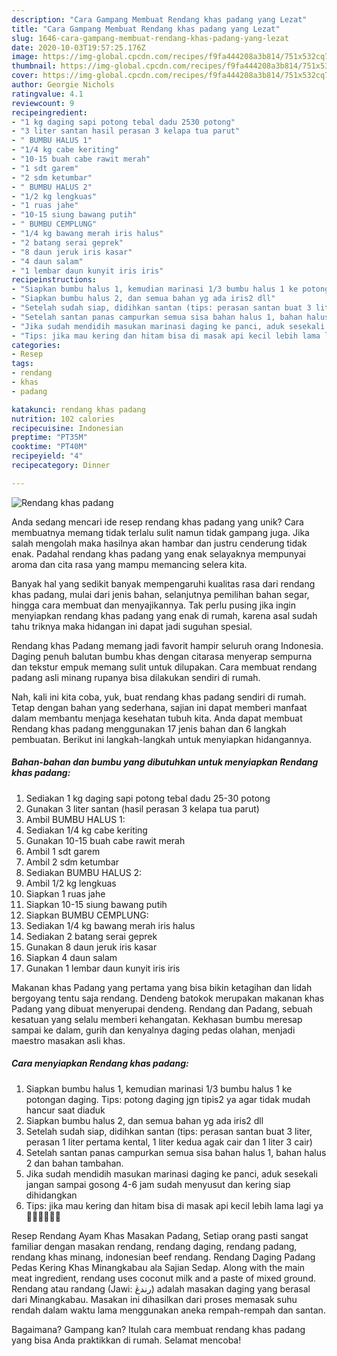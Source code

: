 ```yaml
---
description: "Cara Gampang Membuat Rendang khas padang yang Lezat"
title: "Cara Gampang Membuat Rendang khas padang yang Lezat"
slug: 1646-cara-gampang-membuat-rendang-khas-padang-yang-lezat
date: 2020-10-03T19:57:25.176Z
image: https://img-global.cpcdn.com/recipes/f9fa444208a3b814/751x532cq70/rendang-khas-padang-foto-resep-utama.jpg
thumbnail: https://img-global.cpcdn.com/recipes/f9fa444208a3b814/751x532cq70/rendang-khas-padang-foto-resep-utama.jpg
cover: https://img-global.cpcdn.com/recipes/f9fa444208a3b814/751x532cq70/rendang-khas-padang-foto-resep-utama.jpg
author: Georgie Nichols
ratingvalue: 4.1
reviewcount: 9
recipeingredient:
- "1 kg daging sapi potong tebal dadu 2530 potong"
- "3 liter santan hasil perasan 3 kelapa tua parut"
- " BUMBU HALUS 1"
- "1/4 kg cabe keriting"
- "10-15 buah cabe rawit merah"
- "1 sdt garem"
- "2 sdm ketumbar"
- " BUMBU HALUS 2"
- "1/2 kg lengkuas"
- "1 ruas jahe"
- "10-15 siung bawang putih"
- " BUMBU CEMPLUNG"
- "1/4 kg bawang merah iris halus"
- "2 batang serai geprek"
- "8 daun jeruk iris kasar"
- "4 daun salam"
- "1 lembar daun kunyit iris iris"
recipeinstructions:
- "Siapkan bumbu halus 1, kemudian marinasi 1/3 bumbu halus 1 ke potongan daging. Tips: potong daging jgn tipis2 ya agar tidak mudah hancur saat diaduk"
- "Siapkan bumbu halus 2, dan semua bahan yg ada iris2 dll"
- "Setelah sudah siap, didihkan santan (tips: perasan santan buat 3 liter, perasan 1 liter pertama kental, 1 liter kedua agak cair dan 1 liter 3 cair)"
- "Setelah santan panas campurkan semua sisa bahan halus 1, bahan halus 2 dan bahan tambahan."
- "Jika sudah mendidih masukan marinasi daging ke panci, aduk sesekali jangan sampai gosong 4-6 jam sudah menyusut dan kering siap dihidangkan"
- "Tips: jika mau kering dan hitam bisa di masak api kecil lebih lama lagi ya 👍🏻👍🏻👍🏻"
categories:
- Resep
tags:
- rendang
- khas
- padang

katakunci: rendang khas padang 
nutrition: 102 calories
recipecuisine: Indonesian
preptime: "PT35M"
cooktime: "PT40M"
recipeyield: "4"
recipecategory: Dinner

---
```



![Rendang khas padang](https://img-global.cpcdn.com/recipes/f9fa444208a3b814/751x532cq70/rendang-khas-padang-foto-resep-utama.jpg)

Anda sedang mencari ide resep rendang khas padang yang unik? Cara membuatnya memang tidak terlalu sulit namun tidak gampang juga. Jika salah mengolah maka hasilnya akan hambar dan justru cenderung tidak enak. Padahal rendang khas padang yang enak selayaknya mempunyai aroma dan cita rasa yang mampu memancing selera kita.

Banyak hal yang sedikit banyak mempengaruhi kualitas rasa dari rendang khas padang, mulai dari jenis bahan, selanjutnya pemilihan bahan segar, hingga cara membuat dan menyajikannya. Tak perlu pusing jika ingin menyiapkan rendang khas padang yang enak di rumah, karena asal sudah tahu triknya maka hidangan ini dapat jadi suguhan spesial.

Rendang khas Padang memang jadi favorit hampir seluruh orang Indonesia. Daging penuh balutan bumbu khas dengan citarasa menyerap sempurna dan tekstur empuk memang sulit untuk dilupakan. Cara membuat rendang padang asli minang rupanya bisa dilakukan sendiri di rumah.


Nah, kali ini kita coba, yuk, buat rendang khas padang sendiri di rumah. Tetap dengan bahan yang sederhana, sajian ini dapat memberi manfaat dalam membantu menjaga kesehatan tubuh kita. Anda dapat membuat Rendang khas padang menggunakan 17 jenis bahan dan 6 langkah pembuatan. Berikut ini langkah-langkah untuk menyiapkan hidangannya.

<!--inarticleads1-->

##### Bahan-bahan dan bumbu yang dibutuhkan untuk menyiapkan Rendang khas padang:

1. Sediakan 1 kg daging sapi potong tebal dadu 25-30 potong
1. Gunakan 3 liter santan (hasil perasan 3 kelapa tua parut)
1. Ambil  BUMBU HALUS 1:
1. Sediakan 1/4 kg cabe keriting
1. Gunakan 10-15 buah cabe rawit merah
1. Ambil 1 sdt garem
1. Ambil 2 sdm ketumbar
1. Sediakan  BUMBU HALUS 2:
1. Ambil 1/2 kg lengkuas
1. Siapkan 1 ruas jahe
1. Siapkan 10-15 siung bawang putih
1. Siapkan  BUMBU CEMPLUNG:
1. Sediakan 1/4 kg bawang merah iris halus
1. Sediakan 2 batang serai geprek
1. Gunakan 8 daun jeruk iris kasar
1. Siapkan 4 daun salam
1. Gunakan 1 lembar daun kunyit iris iris


Makanan khas Padang yang pertama yang bisa bikin ketagihan dan lidah bergoyang tentu saja rendang. Dendeng batokok merupakan makanan khas Padang yang dibuat menyerupai dendeng. Rendang dan Padang, sebuah kesatuan yang selalu memberi kehangatan. Kekhasan bumbu meresap sampai ke dalam, gurih dan kenyalnya daging pedas olahan, menjadi maestro masakan asli khas. 

<!--inarticleads2-->

##### Cara menyiapkan Rendang khas padang:

1. Siapkan bumbu halus 1, kemudian marinasi 1/3 bumbu halus 1 ke potongan daging. Tips: potong daging jgn tipis2 ya agar tidak mudah hancur saat diaduk
1. Siapkan bumbu halus 2, dan semua bahan yg ada iris2 dll
1. Setelah sudah siap, didihkan santan (tips: perasan santan buat 3 liter, perasan 1 liter pertama kental, 1 liter kedua agak cair dan 1 liter 3 cair)
1. Setelah santan panas campurkan semua sisa bahan halus 1, bahan halus 2 dan bahan tambahan.
1. Jika sudah mendidih masukan marinasi daging ke panci, aduk sesekali jangan sampai gosong 4-6 jam sudah menyusut dan kering siap dihidangkan
1. Tips: jika mau kering dan hitam bisa di masak api kecil lebih lama lagi ya 👍🏻👍🏻👍🏻


Resep Rendang Ayam Khas Masakan Padang, Setiap orang pasti sangat familiar dengan masakan rendang, rendang daging, rendang padang, rendang khas minang, indonesian beef rendang. Rendang Daging Padang Pedas Kering Khas Minangkabau ala Sajian Sedap. Along with the main meat ingredient, rendang uses coconut milk and a paste of mixed ground. Rendang atau randang (Jawi: رندڠ) adalah masakan daging yang berasal dari Minangkabau. Masakan ini dihasilkan dari proses memasak suhu rendah dalam waktu lama menggunakan aneka rempah-rempah dan santan. 

Bagaimana? Gampang kan? Itulah cara membuat rendang khas padang yang bisa Anda praktikkan di rumah. Selamat mencoba!
